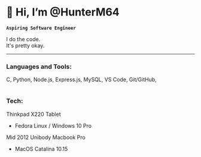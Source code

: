 # 👋 Hi, I’m @HunterM64

**` Aspiring Software Engineer `**

I do the code. \
It's pretty okay.

---

### Languages and Tools:

C, Python, Node.js, Express.js, MySQL, VS Code, Git/GitHub, 

#

### Tech:

Thinkpad X220 Tablet
- Fedora Linux / Windows 10 Pro

Mid 2012 Unibody Macbook Pro
- MacOS Catalina 10.15

#

